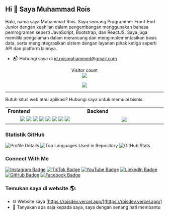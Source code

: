 ## Hi 👋 Saya Muhammad Rois

Halo, nama saya Muhammad Rois. Saya seorang Programmer Front-End Junior dengan keahlian dalam pengembangan menggunakan bahasa pemrograman seperti JavaScript, Bootstrap, dan ReactJS. Saya juga memiliki pengalaman dalam merancang dan mengimplementasikan basis data, serta mengintegrasikan sistem dengan layanan pihak ketiga seperti API dan platform lainnya.

- 📬 Hubungi saya di [id.roismohammed@gmail.com](mailto:id.roismohammed@gmail.com)

<p align="center"> 
  Visitor count<br>
  <img src="https://profile-counter.glitch.me/dev0614/count.svg" />
</p>

<p align="center">
  <a href="https://github.com/roismohammed">
    <img src="https://readme-typing-svg.herokuapp.com/?lines=Junior%20FullStack%20Web%20Developer;Software%20Developer;Web%20Designer&font=Pacifico&center=true&width=650&height=120&color=58a6ff&vCenter=true&size=45">
  </a>
</p>

<hr>

Butuh situs web atau aplikasi? Hubungi saya untuk memulai bisnis.

  <table>
    <tr>
      <td valign="center" width="100px"><b>Frontend<b></td>
      <td valign="center" width="100px"><b>Backend<b></td>
    </tr>
    <tr>
      <td valign="center" align="center" width="300px">
        <img src="https://img.shields.io/badge/HTML-blue" /> 
        <img src="https://img.shields.io/badge/CSS-blue" />
        <img src="https://img.shields.io/badge/JavaScript-blue" /> 
        <img src="https://img.shields.io/badge/TypeScript-blue" />
        <img src="https://img.shields.io/badge/React-blue" /> 
        <img src="https://img.shields.io/badge/Bootstrap-blue" /> 
        <img src="https://img.shields.io/badge/Tailwind-blue" /> 
        <img src="https://img.shields.io/badge/Next-blue" /> 
      </td>      
      <td valign="center" align="center" width="300px">
        <img src="https://img.shields.io/badge/adonis-blue" /> 
      </td>
    </tr>
  </table>


### Statistik GitHub
![Profile Details](http://github-profile-summary-cards.vercel.app/api/cards/profile-details?username=roismohammed&theme=dark)
![Top Languages Used in Repository](http://github-profile-summary-cards.vercel.app/api/cards/repos-per-language?username=roismohammed&theme=dark)
![GitHub Stats](http://github-profile-summary-cards.vercel.app/api/cards/stats?username=roismohammed&theme=dark)

### Connect With Me

[![Instagram Badge](https://img.shields.io/badge/-Instagram-E4405F?style=for-the-badge&logo=instagram&logoColor=white&link=https://instagram.com/roismohammed)](https://instagram.com/roismohammed)
[![TikTok Badge](https://img.shields.io/badge/-TikTok-000000?style=for-the-badge&logo=tiktok&logoColor=white&link=https://www.tiktok.com/@ig_roisdev)](https://www.tiktok.com/@ig_roisdev)
[![YouTube Badge](https://img.shields.io/badge/-YouTube-FF0000?style=for-the-badge&logo=youtube&logoColor=white&link=https://www.youtube.com/@Roiss_Official)](https://www.youtube.com/@Roiss_Official)
[![LinkedIn Badge](https://img.shields.io/badge/-LinkedIn-0077B5?style=for-the-badge&logo=linkedin&logoColor=white&link=https://linkedin.com/in/roismohammed)](https://linkedin.com/in/roismohammed)
[![GitHub Badge](https://img.shields.io/badge/-GitHub-181717?style=for-the-badge&logo=github&logoColor=white&link=https://github.com/roismohammed)](https://github.com/roismohammed)
[![Facebook Badge](https://img.shields.io/badge/-Facebook-1877F2?style=for-the-badge&logo=facebook&logoColor=white&link=https://web.facebook.com/uhammadrois?locale=id_ID)](https://web.facebook.com/uhammadrois?locale=id_ID)

### Temukan saya di website 🌎:
- 🌐 Website saya [https://roisdev.vercel.app/](https://roisdev.vercel.app/)
- 💬 Tanyakan apa saja kepada saya, saya dengan senang hati membantu
